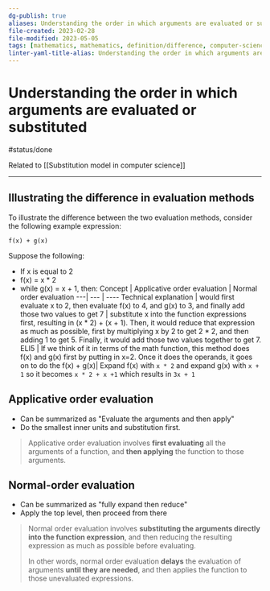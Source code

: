 ```yaml
---
dg-publish: true
aliases: Understanding the order in which arguments are evaluated or substituted, evaluation approach, substitution model, applicative order, normal order, applicative order evaluation, normal order evaluation, difference between applicative and normal order evaluation
file-created: 2023-02-28
file-modified: 2023-05-05
tags: [mathematics, mathematics, definition/difference, computer-science]
linter-yaml-title-alias: Understanding the order in which arguments are evaluated or substituted
---
```


# Understanding the order in which arguments are evaluated or substituted

#status/done

Related to [[Substitution model in computer science]]

---

## Illustrating the difference in evaluation methods

To illustrate the difference between the two evaluation methods, consider the following example expression:

`f(x) + g(x)`

Suppose the following:

- If x is equal to 2
- f(x) = x * 2
- while g(x) = x + 1, then:
Concept | Applicative order evaluation | Normal order evaluation
---| --- | ----
Technical explanation | would first evaluate x to 2, then evaluate f(x) to 4, and g(x) to 3, and finally add those two values to get 7 | substitute x into the function expressions first, resulting in (x \* 2) + (x + 1). Then, it would reduce that expression as much as possible, first by multiplying x by 2 to get 2 * 2, and then adding 1 to get 5. Finally, it would add those two values together to get 7.
ELI5 | If we think of it in terms of the math function, this method does f(x) and g(x) first by putting in x=2. Once it does the operands, it goes on to do the f(x) + g(x)| Expand f(x) with `x * 2` and expand g(x) with `x + 1` so it becomes `x * 2 + x +1` which results in `3x + 1`

## Applicative order evaluation

- Can be summarized as "Evaluate the arguments and then apply"
- Do the smallest inner units and substitution first.

> Applicative order evaluation involves **first evaluating** all the arguments of a function, and **then applying** the function to those arguments.

## Normal-order evaluation

- Can be summarized as "fully expand then reduce"
- Apply the top level, then proceed from there

> Normal order evaluation involves **substituting the arguments directly into the function expression**, and then reducing the resulting expression as much as possible before evaluating.
>
> In other words, normal order evaluation **delays** the evaluation of arguments **until they are needed**, and then applies the function to those unevaluated expressions.

